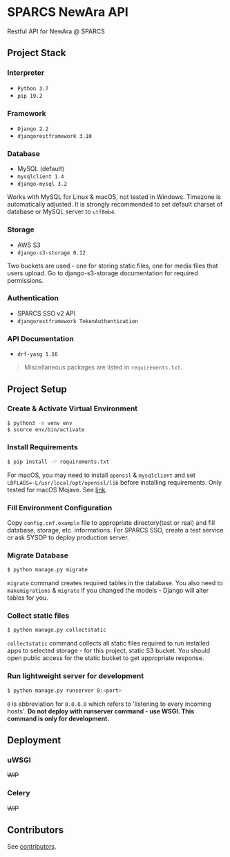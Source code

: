 # SPARCS NewAra API

Restful API for NewAra @ SPARCS

## Project Stack

### Interpreter

* `Python 3.7`
* `pip 19.2`

### Framework

* `Django 2.2`
* `djangorestframework 3.10`

### Database

* MySQL (default)
* `mysqlclient 1.4`
* `django-mysql 3.2`

Works with MySQL for Linux & macOS, not tested in Windows. Timezone is automatically adjusted. It is strongly recommended to set default charset of database or MySQL server to `utf8mb4`.

### Storage

* AWS S3
* `django-s3-storage 0.12`

Two buckets are used - one for storing static files, one for media files that users upload. Go to django-s3-storage documentation for required permissions.

### Authentication

* SPARCS SSO v2 API
* `djangorestframework TokenAuthentication`

### API Documentation

* `drf-yasg 1.16`

> Miscellaneous packages are listed in `requirements.txt`.

## Project Setup

### Create & Activate Virtual Environment

```bash
$ python3 -m venv env
$ source env/bin/activate
```

### Install Requirements

```bash
$ pip install -r requirements.txt
```

For macOS, you may need to install `openssl` & `mysqlclient` and set `LDFLAGS=-L/usr/local/opt/openssl/lib` before installing requirements. Only tested for macOS Mojave. See [link](https://stackoverflow.com/questions/50940302/installing-mysql-python-causes-command-clang-failed-with-exit-status-1-on-mac).

### Fill Environment Configuration

Copy `config.cnf.example` file to appropriate directory(test or real) and fill database, storage, etc. informations. For SPARCS SSO, create a test service or ask SYSOP to deploy production server.

### Migrate Database

```bash
$ python manage.py migrate
```

`migrate` command creates required tables in the database. You also need to `makemigrations` & `migrate` if you changed the models - Django will alter tables for you.

### Collect static files

```bash
$ python manage.py collectstatic
```

`collectstatic` command collects all static files required to run installed apps to selected storage - for this project, static S3 bucket. You should open public access for the static bucket to get appropriate response.

### Run lightweight server for development

```bash
$ python manage.py runserver 0:<port>
```

`0` is abbreviation for `0.0.0.0` which refers to 'listening to every incoming hosts'. **Do not deploy with runserver command - use WSGI. This command is only for development.**

## Deployment

### uWSGI

~~WIP~~

### Celery

~~WIP~~

## Contributors

See [contributors](https://github.com/sparcs-kaist/new-ara-api/graphs/contributors).
